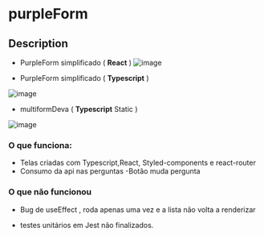 # purpleForm

## Description
- PurpleForm simplificado  ( **React** ) 
![image](https://user-images.githubusercontent.com/26682838/155823871-ff76c174-5229-40c9-b861-d14e571c3a47.png)

- PurpleForm simplificado  ( **Typescript** )

![image](https://user-images.githubusercontent.com/26682838/153027311-4ddf4e2e-7c66-40c4-bd21-3b9f94617fa3.png)

- multiformDeva ( **Typescript** Static )

![image](https://user-images.githubusercontent.com/26682838/153027801-fbab1a23-2ac3-4d34-9d26-33ba3e4e8e9c.png)

### O que funciona:
- Telas criadas com Typescript,React, Styled-components e react-router 
- Consumo da api nas perguntas
-Botão muda pergunta

### O que não funcionou

-  Bug de useEffect , roda apenas uma vez e a lista não volta a renderizar

- testes unitários em Jest não finalizados.

